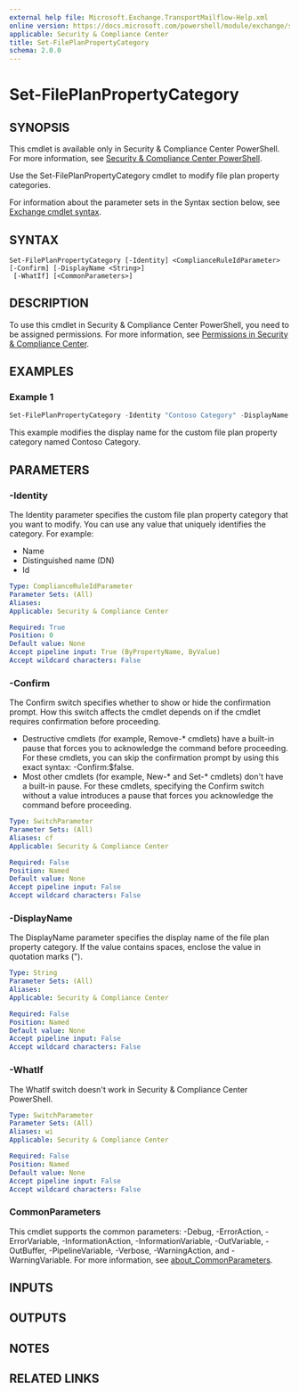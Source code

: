 ```yaml
---
external help file: Microsoft.Exchange.TransportMailflow-Help.xml
online version: https://docs.microsoft.com/powershell/module/exchange/set-fileplanpropertycategory
applicable: Security & Compliance Center
title: Set-FilePlanPropertyCategory
schema: 2.0.0
---
```


# Set-FilePlanPropertyCategory

## SYNOPSIS
This cmdlet is available only in Security & Compliance Center PowerShell. For more information, see [Security & Compliance Center PowerShell](https://docs.microsoft.com/powershell/exchange/scc-powershell).

Use the Set-FilePlanPropertyCategory cmdlet to modify file plan property categories.

For information about the parameter sets in the Syntax section below, see [Exchange cmdlet syntax](https://docs.microsoft.com/powershell/exchange/exchange-cmdlet-syntax).

## SYNTAX

```
Set-FilePlanPropertyCategory [-Identity] <ComplianceRuleIdParameter> [-Confirm] [-DisplayName <String>]
 [-WhatIf] [<CommonParameters>]
```

## DESCRIPTION
To use this cmdlet in Security & Compliance Center PowerShell, you need to be assigned permissions. For more information, see [Permissions in Security & Compliance Center](https://go.microsoft.com/fwlink/p/?LinkId=511920).

## EXAMPLES

### Example 1
```powershell
Set-FilePlanPropertyCategory -Identity "Contoso Category" -DisplayName "Parent category for Contoso"
```

This example modifies the display name for the custom file plan property category named Contoso Category.

## PARAMETERS

### -Identity
The Identity parameter specifies the custom file plan property category that you want to modify. You can use any value that uniquely identifies the category. For example:

- Name
- Distinguished name (DN)
- Id

```yaml
Type: ComplianceRuleIdParameter
Parameter Sets: (All)
Aliases:
Applicable: Security & Compliance Center

Required: True
Position: 0
Default value: None
Accept pipeline input: True (ByPropertyName, ByValue)
Accept wildcard characters: False
```

### -Confirm
The Confirm switch specifies whether to show or hide the confirmation prompt. How this switch affects the cmdlet depends on if the cmdlet requires confirmation before proceeding.

- Destructive cmdlets (for example, Remove-\* cmdlets) have a built-in pause that forces you to acknowledge the command before proceeding. For these cmdlets, you can skip the confirmation prompt by using this exact syntax: -Confirm:$false.
- Most other cmdlets (for example, New-\* and Set-\* cmdlets) don't have a built-in pause. For these cmdlets, specifying the Confirm switch without a value introduces a pause that forces you acknowledge the command before proceeding.

```yaml
Type: SwitchParameter
Parameter Sets: (All)
Aliases: cf
Applicable: Security & Compliance Center

Required: False
Position: Named
Default value: None
Accept pipeline input: False
Accept wildcard characters: False
```

### -DisplayName
The DisplayName parameter specifies the display name of the file plan property category. If the value contains spaces, enclose the value in quotation marks (").

```yaml
Type: String
Parameter Sets: (All)
Aliases:
Applicable: Security & Compliance Center

Required: False
Position: Named
Default value: None
Accept pipeline input: False
Accept wildcard characters: False
```

### -WhatIf
The WhatIf switch doesn't work in Security & Compliance Center PowerShell.

```yaml
Type: SwitchParameter
Parameter Sets: (All)
Aliases: wi
Applicable: Security & Compliance Center

Required: False
Position: Named
Default value: None
Accept pipeline input: False
Accept wildcard characters: False
```

### CommonParameters
This cmdlet supports the common parameters: -Debug, -ErrorAction, -ErrorVariable, -InformationAction, -InformationVariable, -OutVariable, -OutBuffer, -PipelineVariable, -Verbose, -WarningAction, and -WarningVariable. For more information, see [about_CommonParameters](https://go.microsoft.com/fwlink/p/?LinkID=113216).

## INPUTS

## OUTPUTS

## NOTES

## RELATED LINKS
